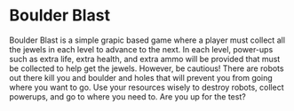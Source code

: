 # Boulder Blast

Boulder Blast is a simple grapic based game where a player must collect all the jewels in each level to advance to the next.
In each level, power-ups such as extra life, extra health, and extra ammo will be provided that must be collected to help get
the jewels. However, be cautious! There are robots out there kill you and boulder and holes that will prevent you from going
where you want to go. Use your resources wisely to destroy robots, collect powerups, and go to where you need to. Are you up 
for the test?
